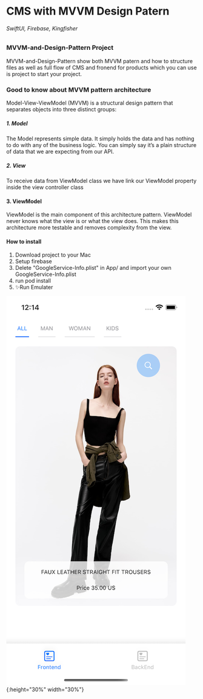 # CMS with MVVM Design Patern 
###### SwiftUI, Firebase, Kingfisher

### MVVM-and-Design-Pattern Project
MVVM-and-Design-Pattern show both MVVM patern and how to structure files as well as full flow of CMS and fronend for products which you can use is project to start your project. 


### Good to know about MVVM pattern architecture
Model-View-ViewModel (MVVM) is a structural design pattern that separates objects into three distinct groups:
##### 1. Model
The Model represents simple data. It simply holds the data and has nothing to do with any of the business logic. You can simply say it’s a plain structure of data that we are expecting from our API.
##### 2. View
To receive data from ViewModel class we have link our ViewModel property inside the view controller class

#### 3. ViewModel
ViewModel is the main component of this architecture pattern. ViewModel never knows what the view is or what the view does. This makes this architecture more testable and removes complexity from the view. 

#### How to install
1. Download project to your Mac
2. Setup firebase
3. Delete "GoogleService-Info.plist" in App/ and import your own GoogleService-Info.plist
4. run pod install
5. ✨Run  Emulater



![test image size](https://github.com/waleerat/GitHub-Photos-Shared/blob/main/MVVM-and-Design-Pattern/Home-screen.png){:height="30%" width="30%"}
